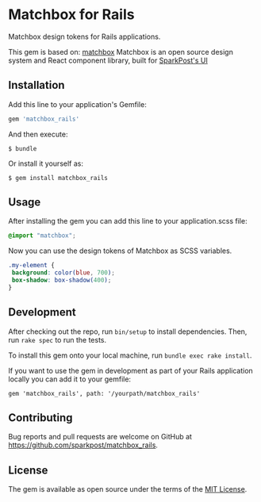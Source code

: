# Matchbox for Rails
Matchbox design tokens for Rails applications.

This gem is based on: [matchbox](https://github.com/SparkPost/matchbox)
Matchbox is an open source design system and React component library, built for
[SparkPost's UI](https://github.com/SparkPost/2web2ui)

## Installation

Add this line to your application's Gemfile:

```ruby
gem 'matchbox_rails'
```

And then execute:

    $ bundle

Or install it yourself as:

    $ gem install matchbox_rails

## Usage

After installing the gem you can add this line to your application.scss file:

```scss
@import "matchbox";
```

Now you can use the design tokens of Matchbox as SCSS variables.

```scss
.my-element {
 background: color(blue, 700);
 box-shadow: box-shadow(400);
}
```

## Development

After checking out the repo, run `bin/setup` to install dependencies. Then, run `rake spec` to run the tests.

To install this gem onto your local machine, run `bundle exec rake install`.

If you want to use the gem in development as part of your Rails application locally you can add it to your gemfile:

`gem 'matchbox_rails', path: '/yourpath/matchbox_rails'`

## Contributing

Bug reports and pull requests are welcome on GitHub at https://github.com/sparkpost/matchbox_rails.

## License

The gem is available as open source under the terms of the [MIT License](https://opensource.org/licenses/MIT).
